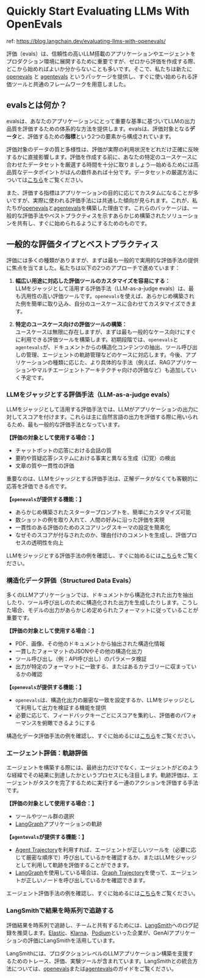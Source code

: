 # Quickly Start Evaluating LLMs With OpenEvals

ref: <https://blog.langchain.dev/evaluating-llms-with-openevals/>

評価（evals）は、信頼性の高いLLM搭載のアプリケーションやエージェントをプロダクション環境に展開するために重要ですが、ゼロから評価を作成する際、どこから始めればよいか分からないことも多いです。そこで、私たちは新たに [openevals](https://github.com/langchain-ai/openevals?ref=blog.langchain.dev) と [agentevals](https://github.com/langchain-ai/agentevals?ref=blog.langchain.dev) というパッケージを提供し、すぐに使い始められる評価ツールと共通のフレームワークを用意しました。

## evalsとは何か？

evalsは、あなたのアプリケーションにとって重要な基準に基づいてLLMの出力品質を評価するための体系的な方法を提供します。evalsは、評価対象となる**データ**と、評価するための**指標**という2つの要素から構成されています。

評価対象のデータの質と多様性は、評価が実際の利用状況をどれだけ正確に反映するかに直接影響します。評価を作成する前に、あなたの特定のユースケースに合わせたデータセットを厳選する時間を十分に取りましょう―始めるためには高品質なデータポイントがほんの数件あれば十分です。データセットの厳選方法については[こちら](https://docs.smith.langchain.com/evaluation/concepts?ref=blog.langchain.dev#dataset-curation)をご覧ください。

また、評価する指標はアプリケーションの目的に応じてカスタムになることが多いですが、実際に使われる評価手法には共通した傾向が見られます。これが、私たちが[openevals](https://github.com/langchain-ai/openevals?ref=blog.langchain.dev)と[agentevals](https://github.com/langchain-ai/agentevals?ref=blog.langchain.dev)を構築した理由です。これらのパッケージは、一般的な評価手法やベストプラクティスを示すあらかじめ構築されたソリューションを共有し、すぐに始められるようにするためのものです。

## 一般的な評価タイプとベストプラクティス

評価には多くの種類がありますが、まずは最も一般的で実用的な評価手法の提供に焦点を当てました。私たちは以下の2つのアプローチで進めています：

1. **幅広い用途に対応した評価ツールのカスタマイズを容易にする：**  
   LLMをジャッジとして活用する評価手法（LLM-as-a-judge evals）は、最も汎用性の高い評価ツールです。`openevals`を使えば、あらかじめ構築された例を簡単に取り込み、自分のユースケースに合わせてカスタマイズできます。

2. **特定のユースケース向けの評価ツールの構築：**  
   ユースケースは無限に存在しますが、まずは最も一般的なケース向けにすぐに利用できる評価ツールを構築します。初期段階では、`openevals`と`agentevals`が、ドキュメントからの構造化コンテンツの抽出、ツール呼び出しの管理、エージェントの軌跡管理などのケースに対応します。今後、アプリケーションの種類に応じた、より具体的な手法（例えば、RAGアプリケーションやマルチエージェントアーキテクチャ向けの評価など）も追加していく予定です。

### LLMをジャッジとする評価手法（LLM-as-a-judge evals）

LLMをジャッジとして活用する評価手法では、LLMがアプリケーションの出力に対してスコアを付けます。これらは主に自然言語の出力を評価する際に用いられるため、最も一般的な評価手法となっています。

**【評価の対象として使用する場合：】**

- チャットボットの応答における会話の質
- 要約や質疑応答システムにおける事実と異なる生成（幻覚）の検出
- 文章の質や一貫性の評価

重要なのは、LLMをジャッジとする評価手法は、正解データがなくても客観的に応答を評価できる点です。

**【`openevals`が提供する機能：】**

- あらかじめ構築されたスタータープロンプトを、簡単にカスタマイズ可能
- 数ショットの例を取り入れて、人間の好みに沿った評価を実現
- 一貫性のある評価のためのスコアリングスキーマの設定を簡素化
- なぜそのスコアが付与されたのか、理由付けのコメントを生成し、評価プロセスの透明性を向上

LLMをジャッジとする評価手法の例を確認し、すぐに始めるには[こちら](https://github.com/langchain-ai/openevals?tab=readme-ov-file&ref=blog.langchain.dev#llm-as-judge)をご覧ください。

### 構造化データ評価（Structured Data Evals）

多くのLLMアプリケーションでは、ドキュメントから構造化された出力を抽出したり、ツール呼び出しのために構造化された出力を生成したりします。こうした場合、モデルの出力があらかじめ定められたフォーマットに従っていることが重要です。

**【評価の対象として使用する場合：】**

- PDF、画像、その他のドキュメントから抽出された構造化情報
- 一貫したフォーマットのJSONやその他の構造化出力
- ツール呼び出し（例：API呼び出し）のパラメータ検証
- 出力が特定のフォーマットに一致する、またはあるカテゴリーに収まっているかの確認

**【`openevals`が提供する機能：】**

- `openevals`は、構造化出力の厳密な一致を設定するか、LLMをジャッジとして利用して出力を検証する機能を提供
- 必要に応じて、フィードバックキーごとにスコアを集約し、評価者のパフォーマンスを俯瞰できるようにする

構造化データ評価手法の例を確認し、すぐに始めるには[こちら](https://github.com/langchain-ai/openevals?tab=readme-ov-file&ref=blog.langchain.dev#extraction-and-tool-calls)をご覧ください。

### エージェント評価：軌跡評価

エージェントを構築する際には、最終出力だけでなく、エージェントがどのような経緯でその結果に到達したかというプロセスにも注目します。軌跡評価は、エージェントがタスクを完了するために実行する一連のアクションを評価する手法です。

**【評価の対象として使用する場合：】**

- ツールやツール群の選択
- [LangGraph](https://langchain-ai.github.io/langgraph/?ref=blog.langchain.dev)アプリケーションの軌跡

**【`agentevals`が提供する機能：】**

- [Agent Trajectory](https://github.com/langchain-ai/agentevals?tab=readme-ov-file&ref=blog.langchain.dev#agent-trajectory)を利用すれば、エージェントが正しいツールを（必要に応じて厳密な順序で）呼び出しているかを確認するか、またはLLMをジャッジとして利用して軌跡を評価することができます。
- [LangGraph](https://langchain-ai.github.io/langgraph/?ref=blog.langchain.dev)を使用している場合は、[Graph Trajectory](https://github.com/langchain-ai/agentevals?tab=readme-ov-file&ref=blog.langchain.dev#graph-trajectory)を使って、エージェントが正しいノードを呼び出しているかを確認できます。

エージェント評価手法の例を確認し、すぐに始めるには[こちら](https://github.com/langchain-ai/agentevals?ref=blog.langchain.dev)をご覧ください。

### LangSmithで結果を時系列で追跡する

評価結果を時系列で追跡し、チームと共有するためには、[LangSmith](https://smith.langchain.com/?ref=blog.langchain.dev)へのログ記録を推奨します。[Elastic](https://www.elastic.co/blog/elastic-security-generative-ai-features?ref=blog.langchain.dev)、[Klarna](https://blog.langchain.dev/customers-klarna/)、[Podium](https://blog.langchain.dev/customers-podium/)といった企業が、GenAIアプリケーションの評価にLangSmithを活用しています。

LangSmithには、プロダクションレベルのLLMアプリケーション構築を支援するためのトレース、評価、実験ツールが含まれています。LangSmithとの統合方法については、[openevals](https://github.com/langchain-ai/openevals?tab=readme-ov-file&ref=blog.langchain.dev#langsmith-integration)または[agentevals](https://github.com/langchain-ai/agentevals?tab=readme-ov-file&ref=blog.langchain.dev#langsmith-integration)のガイドをご覧ください。
